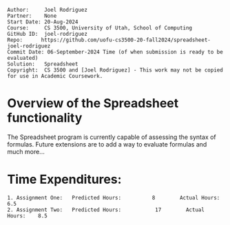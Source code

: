 ```
Author:     Joel Rodriguez
Partner:    None
Start Date: 20-Aug-2024
Course:     CS 3500, University of Utah, School of Computing
GitHub ID:  joel-rodriguez
Repo:      https://github.com/uofu-cs3500-20-fall2024/spreadsheet-joel-rodriguez
Commit Date: 06-September-2024 Time (of when submission is ready to be evaluated)
Solution:   Spreadsheet
Copyright:  CS 3500 and [Joel Rodriguez] - This work may not be copied for use in Academic Coursework.
```

# Overview of the Spreadsheet functionality

The Spreadsheet program is currently capable of assessing the syntax of formulas. Future extensions are to add a way to 
evaluate formulas and much more...

# Time Expenditures:

    1. Assignment One:   Predicted Hours:          8        Actual Hours:   6.5
    2. Assignment Two:   Predicted Hours:           17        Actual Hours:    8.5
